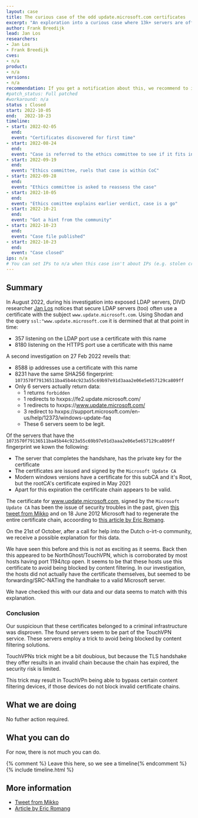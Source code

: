 ```yaml
---
layout: case
title: The curious case of the odd update.microsoft.com certificates
excerpt: "An exploration into a curious case where 13k+ servers are offering the same tls certificate"
author: Frank Breedijk
lead: Jan Los
researchers:
- Jan Los
- Frank Breedijk
cves:
- n/a
product: 
- n/a
versions: 
- n/a
recommendation: If you get a notification about this, we recommend to investigate why this certificate is being served and take appropriate action.
#patch_status: Full patched
#workaround: n/a
status : Closed
start: 2022-10-05
end:   2022-10-23
timeline:
- start: 2022-02-05
  end:
  event: "Certificates discovered for first time"
- start: 2022-08-24
  end:
  event: "Case is referred to the ethics committee to see if it fits into the CoC"
- start: 2022-09-19
  end:
  event: "Ethics committee, ruels that case is within CoC"
- start: 2022-09-28
  end:
  event: "Ethics committee is asked to reassess the case"
- start: 2022-10-05
  end:
  event: "Ethics comittee explains earlier verdict, case is a go"
- start: 2022-10-21
  end:
  event: "Got a hint from the community"
- start: 2022-10-23
  end:
  event: "Case file published"
- start: 2022-10-23
  end:
  event: "Case closed"
ips: n/a
# You can set IPs to n/a when this case isn't about IPs (e.g. stolen credentials)
---
```

## Summary

In August 2022, during his investigation into exposed LDAP servers, DIVD researcher [Jan Los](https://www.divd.nl/team/Jan+Los/) notices that secure LDAP servers (too) often use a certificate with the subject `www.update.microsoft.com`. Using Shodan and the query `ssl:"www.update.microsoft.com` it is dermined that at that point in time:

* 357 listening on the LDAP port use a certificate with this name
* 8180 listening on the HTTPS port use a certificate with this name

A second investigation on 27 Feb 2022 reveils that:
* 8588 ip addresses use a certificate with this name
* 8231 have the same SHA256 fingerprint: `1073570f79136511ba45b44c923a55c69b97e91d3aaa2e06e5e657129ca809ff`
* Only 6 servers actually return data:
  - 1 returns `forbidden`
  - 1 redirects to hxxps://fe2.update.microsoft.com/
  - 1 redirects to hxxps://www.update.microsoft.com/
  - 3 redirect to hxxps://support.microsoft.com/en-us/help/12373/windows-update-faq
  - These 6 servers seem to be legit.

Of the servers that have the `1073570f79136511ba45b44c923a55c69b97e91d3aaa2e06e5e657129ca809ff` fingerprint we kown the following:
* The server that completes the handshare, has the private key for the certificate
* The certificates are issued and signed by the `Microsoft Update CA`
* Modern windows versions have a certificate for this subCA and it's Root, but the rootCA's certificate expired in May 2021
* Apart for this expiration the certificate chain appears to be valid.

The certificate for www.update.microsoft.com, signed by the `Microsoft Update CA` has been the issue of security troubles in the past, given [this tweet from Mikko](https://twitter.com/mikko/status/214263127007690752) and on 18 June 2012 Microsoft had to regenerate the entire certificate chain, accoording to [this article by Eric Romang](https://eromang.zataz.com/2012/06/18/update-microsoft-com-ssl-warnings-due-certificate-chain-update/).

On the 21st of October, after a call for help into the Dutch o-irt-o community, we receive a possible explanation for this data. 

We have seen this before and this is not as exciting as it seems. Back then this appeared to be NorthGhost/TouchVPN, which is corroborated by most hosts having port 1194/tcp open. It seems to be that these hosts use this certificate to avoid being blocked by content filtering. In our investigation, the hosts did not actually have the certificate themselves, but seemed to be forwarding/SRC-NATing the handhake to a valid Microsoft server.

We have checked this with our data and our data seems to match with this explanation.

### Conclusion

Our suspicioun that these certificates belonged to a criminal infrastructure was disproven. The found servers seem to be part of the TouchVPN service. These servers employ a trick to avoid being blocked by content filtering solutions.

TouchVPNs trick might be a bit doubious, but because the TLS handshake they offer results in an invalid chain because the chain has expired, the security risk is limited.

This trick may result in TouchVPn being able to bypass certain content filtering devices, if those devices do not block invalid certificate chains.

## What we are doing

No futher action required.

## What you can do

For now, there is not much you can do.

{% comment %}  Leave this here, so we see a timeline{% endcomment %}
{% include timeline.html %}


## More information
* [Tweet from Mikko](https://twitter.com/mikko/status/214263127007690752)
* [Article by Eric Romang](https://eromang.zataz.com/2012/06/18/update-microsoft-com-ssl-warnings-due-certificate-chain-update/)